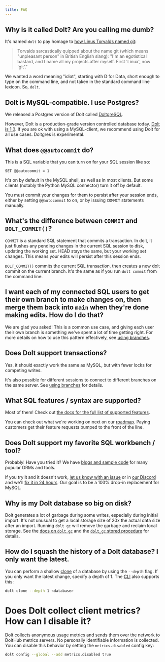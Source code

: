 ```yaml
---
title: FAQ
---
```


## Why is it called Dolt? Are you calling me dumb?

It's named `dolt` to pay homage to [how Linus Torvalds named
git](https://en.wikipedia.org/wiki/Git#Naming):

> Torvalds sarcastically quipped about the name git (which means
> "unpleasant person" in British English slang): "I'm an egotistical
> bastard, and I name all my projects after myself. First 'Linux',
> now 'git'."

We wanted a word meaning "idiot", starting with D for Data,
short enough to type on the command line, and
not taken in the standard command line lexicon. So,
`dolt`.

## Dolt is MySQL-compatible. I use Postgres?

We released a Postgres version of Dolt called [DoltgreSQL](https://github.com/dolthub/doltgresql). 

However, Dolt is a production-grade version controlled database today. 
[Dolt is 1.0](https://www.dolthub.com/blog/2023-05-05-dolt-1-dot-0/). 
If you are ok with using a MySQL-client, we recommend using Dolt for 
all use cases. Doltgres is experimental.

## What does `@@autocommit` do?

This is a SQL variable that you can turn on for your SQL session like so:

`SET @@autocommit = 1`

It's on by default in the MySQL shell, as well as in most clients. But
some clients (notably the Python MySQL connector) turn it off by
default.

You must commit your changes for them to persist after your session
ends, either by setting `@@autocommit` to on, or by issuing `COMMIT`
statements manually.

## What's the difference between `COMMIT` and `DOLT_COMMIT()`?

`COMMIT` is a standard SQL statement that commits a transaction. In
dolt, it just flushes any pending changes in the current SQL session
to disk, updating the working set. HEAD stays the same, but your
working set changes. This means your edits will persist after this
session ends.

`DOLT_COMMIT()` commits the current SQL transaction, then creates a
new dolt commit on the current branch. It's the same as if you run
`dolt commit` from the command line.

## I want each of my connected SQL users to get their own branch to make changes on, then merge them back into `main` when they're done making edits. How do I do that?

We are glad you asked! This is a common use case, and giving each user
their own branch is something we've spent a lot of time getting
right. For more details on how to use this pattern effectively, see
[using branches](../reference/sql/version-control/branches.md).

## Does Dolt support transactions?

Yes, it should exactly work the same as MySQL, but with fewer locks
for competing writes.

It's also possible for different sessions to connect to different
branches on the same server. See [using
branches](../reference/sql/version-control/branches.md) for details.

## What SQL features / syntax are supported?

Most of them! Check out [the docs for the full list of supported
features](../reference/sql/sql-support/supported-statements.md).

You can check out what we're working on next on our
[roadmap](./roadmap.md). Paying customers get their feature requests
bumped to the front of the line.

## Does Dolt support my favorite SQL workbench / tool?

Probably! Have you tried it? We have [blogs and sample code](../guides/dolt-tested-apps.md)
for many popular ORMs and tools.

If you try it and it doesn't work, [let
us know with an issue](https://github.com/dolthub/dolt/issues) or in
[our Discord](https://discord.gg/s8uVgc3) and we'll [fix it in 24 hours](https://www.dolthub.com/blog/2024-05-15-24-hour-bug-fixes/). 
Our goal is to be a 100% drop-in replacement for MySQL.

## Why is my Dolt database so big on disk?

Dolt generates a lot of garbage during some writes, especially during initial import. It's not
unusual to get a local storage size of 20x the actual data size after an import. Running `dolt gc`
will remove the garbage and reclaim local storage. See the [docs on `dolt
gc`](../reference/cli/cli.md#dolt-gc) and the [`dolt_gc` stored
procedure](../reference/sql/version-control/dolt-sql-procedures.md#dolt_gc) for details.

## How do I squash the history of a Dolt database? I only want the latest.

You can perform a shallow [clone](https://docs.dolthub.com/sql-reference/version-control/dolt-sql-procedures#dolt_clone) of a database by using the `--depth` flag. If you only want
the latest change, specify a depth of 1. The [CLI](https://docs.dolthub.com/sql-reference/version-control/dolt-sql-procedures#dolt_clone) also supports this:

```bash
dolt clone --depth 1 <database>
```

# Does Dolt collect client metrics? How can I disable it?

Dolt collects anonymous usage metrics and sends them over the network to DoltHub metrics servers. No
personally identifiable information is collected. You can disable this behavior by setting the
`metrics.disabled` config key:

```bash
dolt config --global --add metrics.disabled true
```
